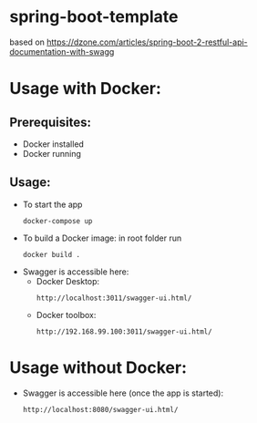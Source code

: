 # spring-boot-template

based on https://dzone.com/articles/spring-boot-2-restful-api-documentation-with-swagg

# Usage with Docker:
## Prerequisites:
  * Docker installed
  * Docker running
## Usage:
* To start the app
  ````
  docker-compose up
  ````
* To build a Docker image: in root folder run 
  ````
  docker build .
  ````
* Swagger is accessible here:
   * Docker Desktop:
      ```` 
      http://localhost:3011/swagger-ui.html/
      ````
   * Docker toolbox:
     ````
     http://192.168.99.100:3011/swagger-ui.html/
     ````

# Usage without Docker:
* Swagger is accessible here (once the app is started):
  ````
  http://localhost:8080/swagger-ui.html/
  ````
